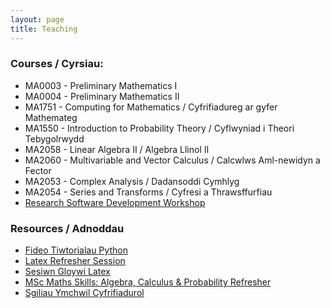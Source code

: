 ```yaml
---
layout: page
title: Teaching
---
```


### Courses / Cyrsiau:

  + MA0003 - Preliminary Mathematics I
  + MA0004 - Preliminary Mathematics II
  + MA1751 - Computing for Mathematics / Cyfrifiadureg ar gyfer Mathemateg
  + MA1550 - Introduction to Probability Theory / Cyflwyniad i Theori Tebygolrwydd
  + MA2058 - Linear Algebra II / Algebra Llinol II
  + MA2060 - Multivariable and Vector Calculus / Calcwlws Aml-newidyn a Fector
  + MA2053 - Complex Analysis / Dadansoddi Cymhlyg
  + MA2054 - Series and Transforms / Cyfresi a Thrawsffurfiau
  + [Research Software Development Workshop](https://vknight.org/rsd/)


### Resources / Adnoddau

  + [Fideo Tiwtorialau Python](/teaching/tiwtorialau-python/)
  + [Latex Refresher Session](/teaching/latex-refresher/)
  + [Sesiwn Gloywi Latex](/teaching/latex-refresher/cy/)
  + [MSc Maths Skills: Algebra, Calculus & Probability Refresher](/MSc_week_0/maths_skills.pdf)
  + [Sgiliau Ymchwil Cyfrifiadurol](https://sgiliauymchwilcyfrifiadurol.github.io/)